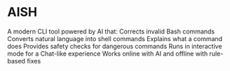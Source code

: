 # AISH
A modern CLI tool powered by AI that:  Corrects invalid Bash commands  Converts natural language into shell commands  Explains what a command does  Provides safety checks for dangerous commands  Runs in interactive mode for a Chat-like experience  Works online with AI and offline with rule-based fixes
